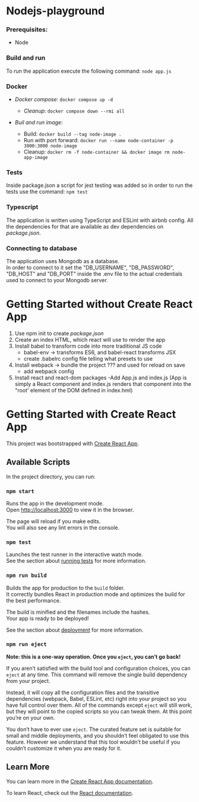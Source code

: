 # Nodejs-playground

### Prerequisites:

- Node

### Build and run

To run the application execute the following command: `node app.js`

### Docker

- _Docker compose_: `docker compose up -d`

  - _Cleanup_: `docker compose down --rmi all`

- _Buil and run image_:

  - Build: `docker build --tag node-image .`
  - Run with port forward: `docker run --name node-container -p 3000:3000 node-image`
  - Cleanup: `docker rm -f node-container && docker image rm node-app-image`

### Tests

Inside package.json a script for jest testing was added so in order to run the tests use the command: `npm test`

### Typescript

The application is written using TypeScript and ESLint with airbnb config. All the dependencies for that are available as dev dependencies on _package.json_.

### Connecting to database

The application uses Mongodb as a database. </br>
In order to connect to it set the "DB_USERNAME", "DB_PASSWORD", "DB_HOST" and "DB_PORT" inside the .env file to the actual credentials used to connect to your Mongodb server.

# Getting Started without Create React App

1. Use npm init to create _package.json_
2. Create an index HTML, which react will use to render the app
3. Install babel to transform code into more traditional JS code
   - babel-env -> transforms ES6, and babel-react transforms JSX
   - create .babelrc config file telling what presets to use
4. Install webpack -> bundle the project ??? and used for reload on save
   - add webpack config
5. Install react and react-dom packages
   -Add App.js and index.js (App is simply a React component and index.js renders that component into the "root' element of the DOM defined in index.hml)

# Getting Started with Create React App

This project was bootstrapped with [Create React App](https://github.com/facebook/create-react-app).

## Available Scripts

In the project directory, you can run:

### `npm start`

Runs the app in the development mode.\
Open [http://localhost:3000](http://localhost:3000) to view it in the browser.

The page will reload if you make edits.\
You will also see any lint errors in the console.

### `npm test`

Launches the test runner in the interactive watch mode.\
See the section about [running tests](https://facebook.github.io/create-react-app/docs/running-tests) for more information.

### `npm run build`

Builds the app for production to the `build` folder.\
It correctly bundles React in production mode and optimizes the build for the best performance.

The build is minified and the filenames include the hashes.\
Your app is ready to be deployed!

See the section about [deployment](https://facebook.github.io/create-react-app/docs/deployment) for more information.

### `npm run eject`

**Note: this is a one-way operation. Once you `eject`, you can’t go back!**

If you aren’t satisfied with the build tool and configuration choices, you can `eject` at any time. This command will remove the single build dependency from your project.

Instead, it will copy all the configuration files and the transitive dependencies (webpack, Babel, ESLint, etc) right into your project so you have full control over them. All of the commands except `eject` will still work, but they will point to the copied scripts so you can tweak them. At this point you’re on your own.

You don’t have to ever use `eject`. The curated feature set is suitable for small and middle deployments, and you shouldn’t feel obligated to use this feature. However we understand that this tool wouldn’t be useful if you couldn’t customize it when you are ready for it.

## Learn More

You can learn more in the [Create React App documentation](https://facebook.github.io/create-react-app/docs/getting-started).

To learn React, check out the [React documentation](https://reactjs.org/).

